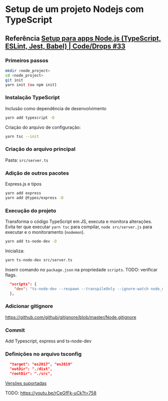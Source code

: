 # Setup de um projeto Nodejs com TypeScript

## Referência [Setup para apps Node.js (TypeScript, ESLint, Jest, Babel) | Code/Drops #33](https://youtu.be/rCeGfFk-uCk)

### Primeiros passos

```bash
mkdir <node_project>
cd <node_project>
git init
yarn init (ou npm init)
```

### Instalação TypeScript

Inclusão como dependência de desenvolvimento

```bash
yarn add typescript -D
```

Criação do arquivo de configuração:

```bash
yarn tsc --init
```

### Criação do arquivo principal

Pasta: `src/server.ts`

### Adição de outros pacotes

Express.js e tipos

```bash
yarn add express
yarn add @types/express -D
```

### Execução do projeto

Transforma o código TypeScript em JS, executa e monitora alterações. Evita ter que executar `yarn tsc` para compilar,  `node src/server.js` para executar e o monitoramento (`nodemon`).

```bash
yarn add ts-node-dev -D
```

Inicializa:

```bash
yarn ts-node-dev src/server.ts
```

Inserir comando no `package.json` na propriedade `scripts`.
TODO: verificar flags.

```json
  "scripts": {
    "dev": "ts-node-dev --respawn --transpileOnly --ignore-watch node_modules --no-notify src/server.ts"
  },
```

### Adicionar gitignore

<https://github.com/github/gitignore/blob/master/Node.gitignore>

### Commit

Add Typescript, express and ts-node-dev

### Definições no arquivo tsconfig

```json
  "target": "es2017", "es2019"
  "outDir": "./dist", 
  "rootDir": "./src",
```

[Versões suportadas](https://node.green/)

TODO: <https://youtu.be/rCeGfFk-uCk?t=758>  
